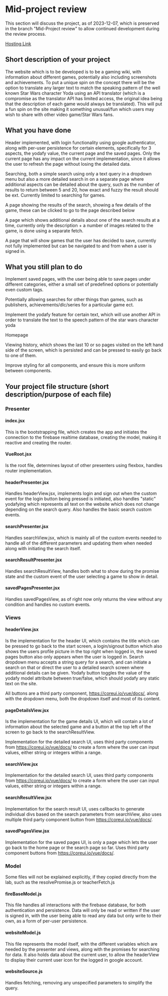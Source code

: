 # Mid-project review

This section will discuss the project, as of 2023-12-07, which is preserved in the branch "Mid-Project review" to allow continued development during the review process.

[Hosting Link](https://iprog-tw3-53504.web.app/#/ "Yodas Gaming Wiki")

## Short description of your project

The website which is to be developed is to be a gaming wiki, with information about different games, potentially also including screenshots and achievements. To put a unique spin on the concept there will be the option to translate any larger text to match the speaking pattern of the well known Star Wars character Yoda using an API translator (which is a compromise as the translator API has limited access, the original idea being that the description of each game would always be translated). This will put a fun spin on the site making it something unusual/fun which users may wish to share with other video game/Star Wars fans.

## What you have done

Header implemented, with login functionality using google authenticator, along with per-user persistence for certain elements, specifically for 3 aspects, the yodafy value, the current page and the saved pages. Only the current page has any impact on the current implementation, since it allows the user to refresh the page without losing the detailed data.

Searching, both a simple search using only a text query in a dropdown menu but also a more detailed search in on a separate page where additional aspects can be detailed about the query, such as the number of results to return between 5 and 20, how exact and fuzzy the result should be ext. Currently limited to searching for games.

A page showing the results of the search, showing a few details of the game, these can be clicked to go to the page described below

A page which shows additional details about one of the search results at a time, currently only the description + a number of images related to the game, is done using a separate fetch.

A page that will show games that the user has decided to save, currently not fully implemented but can be navigated to and from when a user is signed in.

## What you still plan to do

Implement saved pages, with the user being able to save pages under different categories, either a small set of predefined options or potentially even custom tags.

Potentially allowing searches for other things than games, such as publishers, achievements/dlc/series for a particular game ect.

Implement the yodafy feature for certain text, which will use another API in order to translate the text to the speech pattern of the star wars character yoda

Homepage

Viewing history, which shows the last 10 or so pages visited on the left hand side of the screen,
which is persisted and can be pressed to easily go back to one of them.

Improve styling for all components, and ensure this is more uniform between components.

## Your project file structure (short description/purpose of each file)

### Presenter

#### index.jsx

This is the bootstrapping file, which creates the app and initiates the connection to the firebase realtime database, creating the model, making it reactive and creating the router.

#### VueRoot.jsx

Is the root file, determines layout of other presenters using flexbox, handles router implementation.

#### headerPresenter.jsx

Handles headerView.jsx, implements login and sign out when the custom event for the login button being pressed is initiated, also handles "static" yodafying which represents all text on the website which does not change depending on the search query. Also handles the basic search custom events.

#### searchPresenter.jsx

Handles searchView.jsx, which is mainly all of the custom events needed to handle all of the different parameters and updating them when needed along with initiating the search itself.

#### searchResultPresenter.jsx

Handles searchResultView, handles both what to show during the promise state and the custom event of the user selecting a game to show in detail.

#### savedPagesPresenter.jsx

Handles savedPagesView, as of right now only returns the view without any condition and handles no custom events.

### Views

#### headerView.jsx

Is the implementation for the header UI, which contains the title which can be pressed to go back to the start screen, a login/signout button which also shows the users profile picture in the top right when logged in, the saved pages button also only appears when the user is logged in. Search dropdown menu accepts a string query for a search, and can initiate a search on that or direct the user to a detailed search screen where additional details can be given. Yodafy button toggles the value of the yodafy model attribute between true/false, which should yodafy any static text on the site.

All buttons are a third party component, https://coreui.io/vue/docs/, along with the dropdown menu, both the dropdown itself and most of its content.

#### pageDetailsView.jsx

Is the implementation for the game details UI, which will contain a lot of information about the selected game and a button at the top left of the screen to go back to the searchResultView.

Implementation for the detailed search UI, uses third party components from https://coreui.io/vue/docs/ to create a form where the user can input values, either string or integers within a range.

#### searchView.jsx

Implementation for the detailed search UI, uses third party components from https://coreui.io/vue/docs/ to create a form where the user can input values, either string or integers within a range.

#### searchResultView.jsx

Implementation for the search result UI, uses callbacks to generate individual divs based on the search parameters from searchView, also uses multiple third party component button from https://coreui.io/vue/docs/.

#### savedPagesView.jsx

Implementation for the saved pages UI, is only a page which lets the user go back to the home page or the search page so far. Uses third party component buttons from https://coreui.io/vue/docs/.

### Model

Some files will not be explained explicitly, if they copied directly from the lab, such as the resolvePromise.js or teacherFetch.js

#### fireBaseModel.js

This file handles all interactions with the firebase database, for both authentication and persistence. Data will only be read or written if the user is signed in, with the user being able to read any data but only write to their own, as a form of per-user persistence.

#### websiteModel.js

This file represents the model itself, with the different variables which are needed by the presenter and views, along with the promises for searching for data. It also holds data about the current user, to allow the headerView to display their current user icon for the logged in google account.

#### websiteSource.js

Handles fetching, removing any unspecified parameters to simplify the query.
